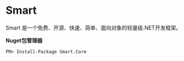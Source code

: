 # Smart
Smart 是一个免费、开源、快速、简单、面向对象的轻量级.NET开发框架。

**Nuget包管理器**
```
PM> Install-Package Smart.Core
```
